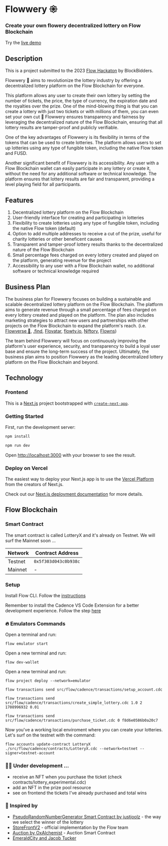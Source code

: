 # Flowwery 𑁍
### Create your own flowery decentralized lottery on Flow Blockchain ###

Try the [live demo](https://flowwery.vercel.app/)

## Description

This is a project submitted to the 2023 [Flow Hackaton](https://hackathon.flow.com/) by BlockBidders.

Flowwery 🌺 aims to revolutionize the lottery industry by offering a decentralized lottery platform on the Flow Blockchain for everyone. 

This platform allows any user to create their own lottery by setting the number of tickets, the price, the type of currency, the expiration date and the royalties over the prize. 
One of the mind-blowing thing is that you can create a lottery with just two tickets or with millions of them, you can even set your own cut 🤯 
Flowwery ensures transparency and fairness by leveraging the decentralized nature of the Flow Blockchain, ensuring that all lottery results are tamper-proof and publicly verifiable.

One of the key advantages of Flowwery is its flexibility in terms of the tokens that can be used to create lotteries. The platform allows users to set up lotteries using any type of fungible token, including the native Flow token and FUSD.

Another significant benefit of Flowwery is its accessibility. Any user with a Flow Blockchain wallet can easily participate in any lottery or create it, without the need for any additional software or technical knowledge. The platform ensures that lottery results are fair and transparent, providing a level playing field for all participants.


## Features

1. Decentralized lottery platform on the Flow Blockchain
2. User-friendly interface for creating and participating in lotteries
3. Flexibility to create lotteries using any type of fungible token, including the native Flow token (default)
4. Option to add multiple addresses to receive a cut of the prize, useful for charity lotteries or other beneficent causes
5. Transparent and tamper-proof lottery results thanks to the decentralized nature of the Flow Blockchain
6. Small percentage fees charged on every lottery created and played on the platform, generating revenue for the project
7. Accessibility to any user with a Flow Blockchain wallet, no additional software or technical knowledge required


## Business Plan

The business plan for Flowwery focuses on building a sustainable and scalable decentralized lottery platform on the Flow Blockchain. The platform aims to generate revenue through a small percentage of fees charged on every lottery created and played on the platform. The plan also includes marketing strategies to attract new users and partnerships with other projects on the Flow Blockchain to expand the platform's reach. 
(i.e. [Flowverse 🌊](https://www.socknft.com/), [.find](https://find.xyz/), [Flovatar](https://flovatar.com), [flowty.io](https://docs.flowty.io), [Niftory](https://docs.niftory.com/home/), [Flowns](https://docs.flowns.org/))

The team behind Flowwery will focus on continuously improving the platform's user experience, security, and transparency to build a loyal user base and ensure the long-term success of the project. Ultimately, the business plan aims to position Flowwery as the leading decentralized lottery platform on the Flow Blockchain and beyond.


## Technology

### Frontend

This is a [Next.js](https://nextjs.org/) project bootstrapped with [`create-next-app`](https://github.com/vercel/next.js/tree/canary/packages/create-next-app).

### Getting Started

First, run the development server:

```bash
npm install

npm run dev
```

Open [http://localhost:3000](http://localhost:3000) with your browser to see the result.


### Deploy on Vercel

The easiest way to deploy your Next.js app is to use the [Vercel Platform](https://vercel.com/new?utm_medium=default-template&filter=next.js&utm_source=create-next-app&utm_campaign=create-next-app-readme) from the creators of Next.js.

Check out our [Next.js deployment documentation](https://nextjs.org/docs/deployment) for more details.



## Flow Blockchain

### Smart Contract
The smart contract is called LotteryX and it's already on Testnet.
We will surf the Mainnet soon ...

| Network         | Contract Address     |
| --------------- | -------------------- |
| Testnet         | `0x5f303d043c0b938c` |
| Mainnet         |         -            |


### Setup
Install Flow CLI. Follow the [instructions](https://developers.flow.com/tools/flow-cli/install)

Remember to install the Cadence VS Code Extension for a better development experience. Follow the step [here](https://developers.flow.com/tools/vscode-extension/index)


### 🔥 Emulators Commands
Open a terminal and run:
```
flow emulator start
```

Open a new terminal and run:
```
flow dev-wallet
```

Open a new terminal and run:
```
flow project deploy --network=emulator

flow transactions send src/flow/cadence/transactions/setup_account.cdc

flow transactions send src/flow/cadence/transactions/create_simple_lottery.cdc 1.0 2 1708996932 0.01

flow transactions send src/flow/cadence/transactions/purchase_ticket.cdc 0 f8d6e0586b0a20c7      
```

Now you've a working local enviroment where you can create your lotteries.
Let's surf on the testnet with the command:
```
flow accounts update-contract LotteryX ./src/flow/cadence/contracts/LotteryX.cdc --network=testnet --signer=testnet-account
```


### 👨‍💻 Under development ...

- receive an NFT when you purchase the ticket (check contracts/lottery_experimental.cdc)
- add an NFT in the prize pool resource
- see on frontend the tickets I've already purchased and total wins


### 🙏 Inspired by

- [PseudoRandomNumberGenerator Smart Contract by justjoolz](https://github.com/justjoolz/PRNG/) - the way we select the winner of the lottery
- [StoreFrontV2](https://github.com/onflow/nft-storefront) - official implementation by the Flow team
- [Auction by OxAlchemist](https://github.com/0xAlchemist/flow-auction/blob/master/contracts/Auction.cdc) - Auction Smart Contract
- [EmeraldCity and Jacob Tucker](https://www.ecdao.org/)